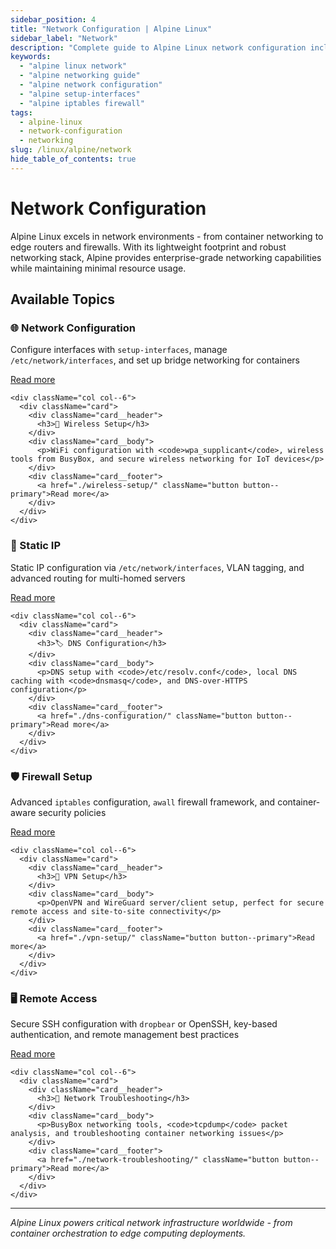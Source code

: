 ```yaml
---
sidebar_position: 4
title: "Network Configuration | Alpine Linux"
sidebar_label: "Network"
description: "Complete guide to Alpine Linux network configuration including network setup, wireless, static IP, DNS, firewall, VPN, and troubleshooting."
keywords:
  - "alpine linux network"
  - "alpine networking guide"
  - "alpine network configuration"
  - "alpine setup-interfaces"
  - "alpine iptables firewall"
tags:
  - alpine-linux
  - network-configuration
  - networking
slug: /linux/alpine/network
hide_table_of_contents: true
---
```


# Network Configuration

Alpine Linux excels in network environments - from container networking to edge routers and firewalls. With its lightweight footprint and robust networking stack, Alpine provides enterprise-grade networking capabilities while maintaining minimal resource usage.

## Available Topics

<div className="container">
  <div className="row">
    <div className="col col--6">
      <div className="card">
        <div className="card__header">
          <h3>🌐 Network Configuration</h3>
        </div>
        <div className="card__body">
          <p>Configure interfaces with <code>setup-interfaces</code>, manage <code>/etc/network/interfaces</code>, and set up bridge networking for containers</p>
        </div>
        <div className="card__footer">
          <a href="./network-configuration/" className="button button--primary">Read more</a>
        </div>
      </div>
    </div>
    
    <div className="col col--6">
      <div className="card">
        <div className="card__header">
          <h3>📶 Wireless Setup</h3>
        </div>
        <div className="card__body">
          <p>WiFi configuration with <code>wpa_supplicant</code>, wireless tools from BusyBox, and secure wireless networking for IoT devices</p>
        </div>
        <div className="card__footer">
          <a href="./wireless-setup/" className="button button--primary">Read more</a>
        </div>
      </div>
    </div>
  </div>

  <div className="row">
    <div className="col col--6">
      <div className="card">
        <div className="card__header">
          <h3>🔗 Static IP</h3>
        </div>
        <div className="card__body">
          <p>Static IP configuration via <code>/etc/network/interfaces</code>, VLAN tagging, and advanced routing for multi-homed servers</p>
        </div>
        <div className="card__footer">
          <a href="./static-ip/" className="button button--primary">Read more</a>
        </div>
      </div>
    </div>
    
    <div className="col col--6">
      <div className="card">
        <div className="card__header">
          <h3>🏷️ DNS Configuration</h3>
        </div>
        <div className="card__body">
          <p>DNS setup with <code>/etc/resolv.conf</code>, local DNS caching with <code>dnsmasq</code>, and DNS-over-HTTPS configuration</p>
        </div>
        <div className="card__footer">
          <a href="./dns-configuration/" className="button button--primary">Read more</a>
        </div>
      </div>
    </div>
  </div>

  <div className="row">
    <div className="col col--6">
      <div className="card">
        <div className="card__header">
          <h3>🛡️ Firewall Setup</h3>
        </div>
        <div className="card__body">
          <p>Advanced <code>iptables</code> configuration, <code>awall</code> firewall framework, and container-aware security policies</p>
        </div>
        <div className="card__footer">
          <a href="./firewall-setup/" className="button button--primary">Read more</a>
        </div>
      </div>
    </div>
    
    <div className="col col--6">
      <div className="card">
        <div className="card__header">
          <h3>🔐 VPN Setup</h3>
        </div>
        <div className="card__body">
          <p>OpenVPN and WireGuard server/client setup, perfect for secure remote access and site-to-site connectivity</p>
        </div>
        <div className="card__footer">
          <a href="./vpn-setup/" className="button button--primary">Read more</a>
        </div>
      </div>
    </div>
  </div>

  <div className="row">
    <div className="col col--6">
      <div className="card">
        <div className="card__header">
          <h3>🖥️ Remote Access</h3>
        </div>
        <div className="card__body">
          <p>Secure SSH configuration with <code>dropbear</code> or OpenSSH, key-based authentication, and remote management best practices</p>
        </div>
        <div className="card__footer">
          <a href="./remote-access/" className="button button--primary">Read more</a>
        </div>
      </div>
    </div>
    
    <div className="col col--6">
      <div className="card">
        <div className="card__header">
          <h3>🔧 Network Troubleshooting</h3>
        </div>
        <div className="card__body">
          <p>BusyBox networking tools, <code>tcpdump</code> packet analysis, and troubleshooting container networking issues</p>
        </div>
        <div className="card__footer">
          <a href="./network-troubleshooting/" className="button button--primary">Read more</a>
        </div>
      </div>
    </div>
  </div>
</div>

---

*Alpine Linux powers critical network infrastructure worldwide - from container orchestration to edge computing deployments.*